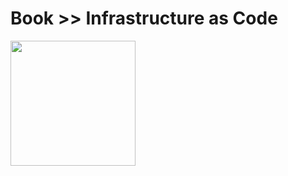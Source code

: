 # Book >> Infrastructure as Code

<img src="https://images-na.ssl-images-amazon.com/images/I/51YYyQ6-t6L._SX258_BO1,204,203,200_.jpg" style="width: 200px"/>